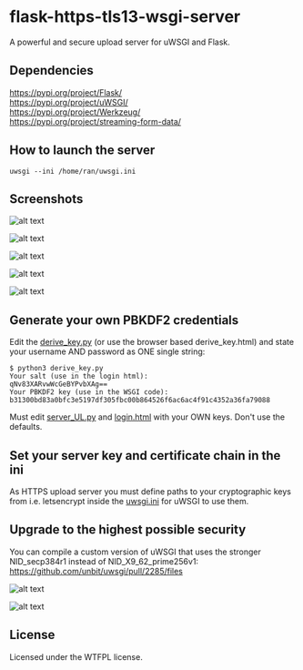 # flask-https-tls13-wsgi-server
A powerful and secure upload server for uWSGI and Flask.

## Dependencies

https://pypi.org/project/Flask/  
https://pypi.org/project/uWSGI/  
https://pypi.org/project/Werkzeug/  
https://pypi.org/project/streaming-form-data/  

## How to launch the server

```uwsgi --ini /home/ran/uwsgi.ini```

## Screenshots

![alt text](https://raw.githubusercontent.com/ran-sama/flask-wsgi-upload-server/master/screenshots/login_page.png)

![alt text](https://raw.githubusercontent.com/ran-sama/flask-wsgi-upload-server/master/screenshots/logged_in.png)

![alt text](https://raw.githubusercontent.com/ran-sama/flask-wsgi-upload-server/master/screenshots/upload_dialogue.png)

![alt text](https://raw.githubusercontent.com/ran-sama/flask-wsgi-upload-server/master/screenshots/successful_upload.png)

![alt text](https://raw.githubusercontent.com/ran-sama/flask-wsgi-upload-server/master/screenshots/unauthorized.png)

## Generate your own PBKDF2 credentials

Edit the [derive_key.py](https://github.com/ran-sama/tls1-3-flask-wsgi-upload-server/blob/master/derive_key.py#L7) (or use the browser based derive_key.html) and state your username AND password as ONE single string:

```
$ python3 derive_key.py
Your salt (use in the login html):
qNv83XARvwWcGeBYPvbXAg==
Your PBKDF2 key (use in the WSGI code):
b31300bd83a0bfc3e5197df305fbc00b864526f6ac6ac4f91c4352a36fa79088
```

Must edit 
[server_UL.py](https://github.com/ran-sama/tls1-3-flask-wsgi-upload-server/blob/master/server_UL.py#L40) and [login.html](https://github.com/ran-sama/tls1-3-flask-wsgi-upload-server/blob/master/templates/login.html#L112) with your OWN keys. Don't use the defaults.

## Set your server key and certificate chain in the ini

As HTTPS upload server you must define paths to your cryptographic keys from i.e. letsencrypt inside the [uwsgi.ini](https://github.com/ran-sama/tls1-3-flask-wsgi-upload-server/blob/master/uwsgi.ini#L2) for uWSGI to use them.

## Upgrade to the highest possible security

You can compile a custom version of uWSGI that uses the stronger NID_secp384r1 instead of NID_X9_62_prime256v1:  
https://github.com/unbit/uwsgi/pull/2285/files

![alt text](https://raw.githubusercontent.com/ran-sama/tls1-3-flask-wsgi-upload-server/master/screenshots/ssllabs_rating.png)

![alt text](https://raw.githubusercontent.com/ran-sama/tls1-3-flask-wsgi-upload-server/master/screenshots/activate_curve384.png)

## License
Licensed under the WTFPL license.
